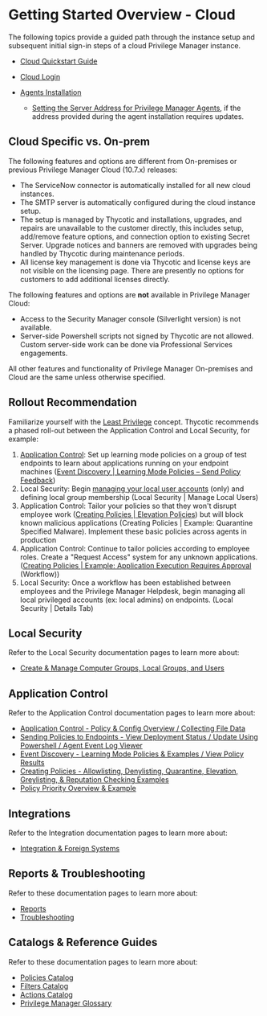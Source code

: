 [title]: # (Cloud)
[tags]: # (initial login)
[priority]: # (1)
# Getting Started Overview - Cloud

The following topics provide a guided path through the instance setup and subsequent initial sign-in steps of a cloud Privilege Manager instance.

* [Cloud Quickstart Guide](cloud-quickstart.md)
* [Cloud Login](cloud-init.md)
* [Agents Installation](../../install/agents/index.md)

  * [Setting the Server Address for Privilege Manager Agents](../../install/agents/agent-set-server-address.md), if the address provided during the agent installation requires updates.

## Cloud Specific vs. On-prem

The following features and options are different from On-premises or previous Privilege Manager Cloud (10.7.x) releases:

* The ServiceNow connector is automatically installed for all new cloud instances.
* The SMTP server is automatically configured during the cloud instance setup.
* The setup is managed by Thycotic and installations, upgrades, and repairs are unavailable to the customer directly, this includes setup, add/remove feature options, and connection option to existing Secret Server. Upgrade notices and banners are removed with upgrades being handled by Thycotic during maintenance periods.
* All license key management is done via Thycotic and license keys are not visible on the licensing page. There are presently no options for customers to add additional licenses directly.

The following features and options are __not__ available in Privilege Manager Cloud:

* Access to the Security Manager console (Silverlight version) is not available.
* Server-side Powershell scripts not signed by Thycotic are not allowed. Custom server-side work can be done via Professional Services engagements.

All other features and functionality of Privilege Manager On-premises and Cloud are the same unless otherwise specified.

## Rollout Recommendation

Familiarize yourself with the [Least Privilege](../../pm-intro/least-privilege.md) concept. Thycotic recommends a phased roll-out between the Application Control and Local Security, for example:

1. [Application Control](../../app-control/policies/bp-event-discovery.md): Set up learning mode policies on a group of test endpoints to learn about applications running on your endpoint machines ([Event Discovery | Learning Mode Policies – Send Policy Feedback](../../app-control/policies/ac-event-discovery.md))
1. Local Security: Begin [managing your local user accounts](../../local-security/index.md) (only) and defining local group membership (Local Security | Manage Local Users)
1. Application Control: Tailor your policies so that they won't disrupt employee work ([Creating Policies | Elevation Policies](../../app-control/policies/examples/elevate/index.md)) but will block known malicious applications (Creating Policies | Example: Quarantine Specified Malware). Implement these basic policies across agents in production
1. Application Control: Continue to tailor policies according to employee roles. Create a "Request Access" system for any unknown applications. ([Creating Policies | Example: Application Execution Requires Approval](../../app-control/policies/examples/elevate/app-req-app.md) (Workflow))
1. Local Security: Once a workflow has been established between employees and the Privilege Manager Helpdesk, begin managing all local privileged accounts (ex: local admins) on endpoints. (Local Security | Details Tab)

## Local Security

Refer to the Local Security documentation pages to learn more about:

* [Create & Manage Computer Groups, Local Groups, and Users](../../local-security/index.md)

## Application Control

Refer to the Application Control documentation pages to learn more about:

* [Application Control - Policy & Config Overview / Collecting File Data](../../app-control/policies/index.md)
* [Sending Policies to Endpoints - View Deployment Status / Update Using Powershell / Agent Event Log Viewer](../../app-control/policies/ac-policy-endpoints.md)
* [Event Discovery - Learning Mode Policies & Examples / View Policy Results](../../app-control/policies/ac-event-discovery.md)
* [Creating Policies - Allowlisting, Denylisting, Quarantine, Elevation, Greylisting, & Reputation Checking Examples](../../app-control/policies/examples/index.md)
* [Policy Priority Overview & Example](../../app-control/policies/priority.md)

## Integrations

Refer to the Integration documentation pages to learn more about:

* [Integration & Foreign Systems](../../config/foreign-systems/index.md)

## Reports & Troubleshooting

Refer to these documentation pages to learn more about:

* [Reports](../../reports/index.md)
* [Troubleshooting](../../troubleshooting/index.md)

## Catalogs & Reference Guides

Refer to these documentation pages to learn more about:

* [Policies Catalog](../../app-control/policies/index.md)
* [Filters Catalog](../../app-control/filters/index.md)
* [Actions Catalog](../../app-control/actions/index.md)
* [Privilege Manager Glossary](../../pm-intro/glossary.md)
